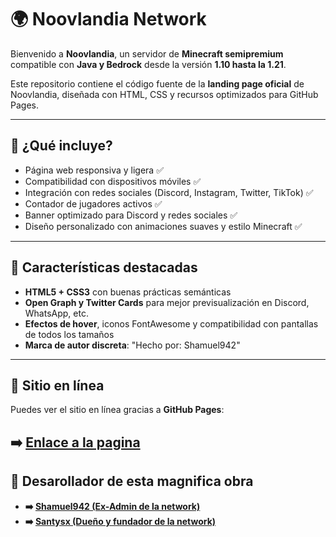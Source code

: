 # 🌍 Noovlandia Network

Bienvenido a **Noovlandia**, un servidor de **Minecraft semipremium** compatible con **Java y Bedrock** desde la versión **1.10 hasta la 1.21**.

Este repositorio contiene el código fuente de la **landing page oficial** de Noovlandia, diseñada con HTML, CSS y recursos optimizados para GitHub Pages.

---

## 🚀 ¿Qué incluye?

- Página web responsiva y ligera ✅  
- Compatibilidad con dispositivos móviles ✅  
- Integración con redes sociales (Discord, Instagram, Twitter, TikTok) ✅  
- Contador de jugadores activos ✅  
- Banner optimizado para Discord y redes sociales ✅  
- Diseño personalizado con animaciones suaves y estilo Minecraft ✅

---

## 🧾 Características destacadas

- **HTML5 + CSS3** con buenas prácticas semánticas
- **Open Graph y Twitter Cards** para mejor previsualización en Discord, WhatsApp, etc.
- **Efectos de hover**, iconos FontAwesome y compatibilidad con pantallas de todos los tamaños
- **Marca de autor discreta**: "Hecho por: Shamuel942"

---

## 🔗 Sitio en línea

Puedes ver el sitio en línea gracias a **GitHub Pages**:

➡️ [Enlace a la pagina](https://noovlandia.fun/)
---

## 📁 Desarollador de esta magnifica obra

- **➡️ [Shamuel942 (Ex-Admin de la network)](https://github.com/Shamuel942/)**
- **➡️ [Santysx (Dueño y fundador de la network)](https://github.com/Santysx/)**
